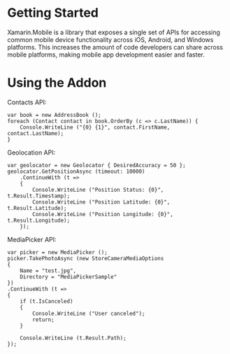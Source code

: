 # Getting Started

Xamarin.Mobile is a library that exposes a single set of APIs for accessing common mobile device functionality across iOS, Android, and Windows platforms. This increases the amount of code developers can share across mobile platforms, making mobile app development easier and faster.

Using the Addon
================

Contacts API:

	var book = new AddressBook ();
	foreach (Contact contact in book.OrderBy (c => c.LastName)) {
		Console.WriteLine ("{0} {1}", contact.FirstName, contact.LastName);
	}

Geolocation API:

	var geolocator = new Geolocator { DesiredAccuracy = 50 };
	geolocator.GetPositionAsync (timeout: 10000)
		.ContinueWith (t =>
		{
			Console.WriteLine ("Position Status: {0}", t.Result.Timestamp);
			Console.WriteLine ("Position Latitude: {0}", t.Result.Latitude);
			Console.WriteLine ("Position Longitude: {0}", t.Result.Longitude);
		});

MediaPicker API:

	var picker = new MediaPicker ();
	picker.TakePhotoAsync (new StoreCameraMediaOptions
	{
		Name = "test.jpg",
		Directory = "MediaPickerSample"
	})
	.ContinueWith (t =>
	{
		if (t.IsCanceled)
		{
			Console.WriteLine ("User canceled");
			return;
		}

		Console.WriteLine (t.Result.Path);
	});